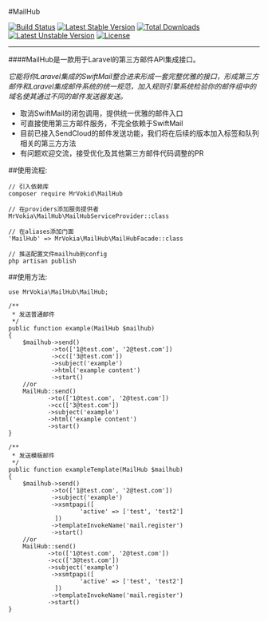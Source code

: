 #MailHub

[![Build Status](https://travis-ci.org/MrVokia/MailHub.svg?branch=master)](https://travis-ci.org/MrVokia/MailHub)
[![Latest Stable Version](https://poser.pugx.org/mrvokia/mailhub/v/stable)](https://packagist.org/packages/mrvokia/mailhub) [![Total Downloads](https://poser.pugx.org/mrvokia/mailhub/downloads)](https://packagist.org/packages/mrvokia/mailhub) [![Latest Unstable Version](https://poser.pugx.org/mrvokia/mailhub/v/unstable)](https://packagist.org/packages/mrvokia/mailhub) [![License](https://poser.pugx.org/mrvokia/mailhub/license)](https://packagist.org/packages/mrvokia/mailhub)

---

####MailHub是一款用于Laravel的第三方邮件API集成接口。

*它能将你Laravel集成的SwiftMail整合进来形成一套完整优雅的接口，形成第三方邮件和Laravel集成邮件系统的统一规范，加入规则引擎系统检验你的邮件组中的域名使其通过不同的邮件发送器发送。*

+ 取消SwiftMail的闭包调用，提供统一优雅的邮件入口
+ 可直接使用第三方邮件服务，不完全依赖于SwiftMail
+ 目前已接入SendCloud的邮件发送功能，我们将在后续的版本加入标签和队列相关的第三方方法
+ 有问题欢迎交流，接受优化及其他第三方邮件代码调整的PR

##使用流程:

	// 引入依赖库
	composer require MrVokid\MailHub
	
	// 在providers添加服务提供者
	MrVokia\MailHub\MailHubServiceProvider::class
	
	// 在aliases添加门面
	'MailHub' => MrVokia\MailHub\MailHubFacade::class
	
	// 推送配置文件mailhub到config
	php artisan publish
	
##使用方法:

	use MrVokia\MailHub\MailHub;
	
	/**
	 * 发送普通邮件
	 */
	public function example(MailHub $mailhub)
	{
		$mailhub->send()
                ->to(['1@test.com', '2@test.com'])
                ->cc(['3@test.com'])
                ->subject('example')
                ->html('example content')
                ->start()
        //or
		MailHub::send()
               ->to(['1@test.com', '2@test.com'])
               ->cc(['3@test.com'])
               ->subject('example')
               ->html('example content')
               ->start()
	}

	/**
	 * 发送模板邮件
	 */
	public function exampleTemplate(MailHub $mailhub)
	{
		$mailhub->send()
                ->to(['1@test.com', '2@test.com'])
                ->subject('example')
                ->xsmtpapi([
        				'active' => ['test', 'test2']
        		 ])
                ->templateInvokeName('mail.register')
                ->start()
        //or
		MailHub::send()
               ->to(['1@test.com', '2@test.com'])
               ->cc(['3@test.com'])
               ->subject('example')
                ->xsmtpapi([
        				'active' => ['test', 'test2']
        		 ])
                ->templateInvokeName('mail.register')
               ->start()
	}